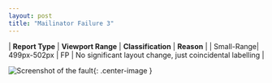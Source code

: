 ```yaml
---
layout: post
title: "Mailinator Failure 3"
---
```

| **Report Type** | **Viewport Range** | **Classification** | **Reason** |
| Small-Range| 499px-502px | FP | No significant layout change, just coincidental labelling | 

![Screenshot of the fault](../../../assets/images/Mailinator/fault3/smallrangeWidth500.png){: .center-image }